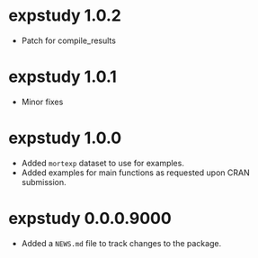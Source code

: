 # expstudy 1.0.2

* Patch for compile_results

# expstudy 1.0.1

* Minor fixes

# expstudy 1.0.0

* Added `mortexp` dataset to use for examples.
* Added examples for main functions as requested upon CRAN submission.

# expstudy 0.0.0.9000

* Added a `NEWS.md` file to track changes to the package.
